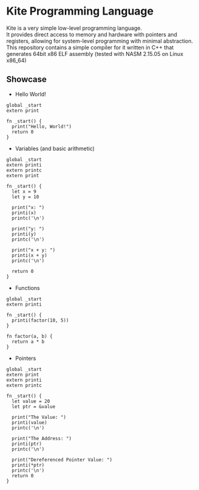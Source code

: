 # Kite Programming Language
Kite is a very simple low-level programming language.\
It provides direct access to memory and hardware with pointers and registers, allowing for system-level programming with minimal abstraction.\
This repository contains a simple compiler for it written in C++ that generates 64bit x86 ELF assembly (tested with NASM 2.15.05 on Linux x86_64)

## Showcase
- Hello World!
```
global _start
extern print

fn _start() {
  print("Hello, World!")
  return 0
}
```
- Variables (and basic arithmetic)
```
global _start
extern printi
extern printc
extern print

fn _start() {
  let x = 9
  let y = 10

  print("x: ")
  printi(x)
  printc('\n')

  print("y: ")
  printi(y)
  printc('\n')

  print("x + y: ")
  printi(x + y)
  printc('\n')

  return 0
}
```
- Functions
```
global _start
extern printi

fn _start() {
  printi(factor(10, 5))
}

fn factor(a, b) {
  return a * b
}
```
- Pointers
```
global _start
extern print
extern printi
extern printc

fn _start() {
  let value = 20
  let ptr = &value

  print("The Value: ")
  printi(value)
  printc('\n')

  print("The Address: ")
  printi(ptr)
  printc('\n')

  print("Dereferenced Pointer Value: ")
  printi(*ptr)
  printc('\n')
  return 0
}
```
